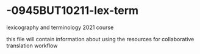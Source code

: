 # -0945BUT10211-lex-term
lexicography and terminology 2021 course

this file will contain information about using the resources for collaborative translation workflow
